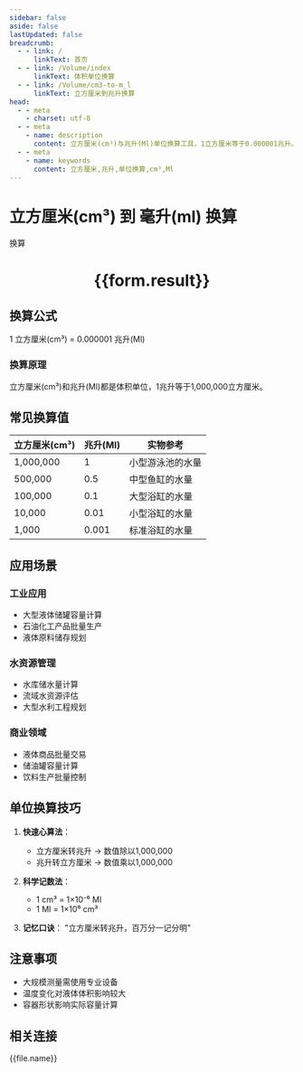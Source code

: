 ```yaml
---
sidebar: false
aside: false
lastUpdated: false
breadcrumb:
  - - link: /
      linkText: 首页
  - - link: /Volume/index
      linkText: 体积单位换算
  - - link: /Volume/cm3-to-m_l
      linkText: 立方厘米到兆升换算
head:
  - - meta
    - charset: utf-8
  - - meta
    - name: description
      content: 立方厘米(cm³)与兆升(Ml)单位换算工具，1立方厘米等于0.000001兆升。
  - - meta
    - name: keywords
      content: 立方厘米,兆升,单位换算,cm³,Ml
---
```


# 立方厘米(cm³) 到 毫升(ml) 换算

<script setup>
import { onMounted, reactive, inject ,ref  } from 'vue'
import { NButton,NForm ,NFormItem,NInput,NInputNumber,NSelect,NCard,useMessage ,NGrid ,NGi } from 'naive-ui'
import { defineClientComponent } from 'vitepress'
import { Volume } from '../../files';

const convert = inject('convert')
const formRef = ref(null);
const rules = {
  number:{
    required: true,
    type: 'number',
    trigger: "blur"
  }
}
const form = reactive({
  number:null,
  result:'',
  title:'立方厘米(cm³)到兆升(Ml)换算'
})

const convertHandler = (e) => {
  e.preventDefault();
  formRef.value?.validate((errors)=>{
    if (!errors) {
      form.result = `${form.number} cm³ = ${convert(form.number).from('cm3').to('Ml')} Ml`
    }
  })
}
</script>

<n-form size="large" :model="form" ref='formRef' :rules="rules">
  <n-form-item label="数值" path="number">
    <n-input-number size="large" style="width:100%" :min="0" v-model:value="form.number" placeholder="请输入立方厘米数值" />
  </n-form-item>
  <n-form-item>
    <n-button type="primary" style="width:100%" @click="convertHandler">换算</n-button>
  </n-form-item>
</n-form>
<n-card embedded :bordered="false" hoverable>
  <div style="text-align:center">
    <h1>{{form.result}}</h1>
  </div>
</n-card>

## 换算公式
1 立方厘米(cm³) = 0.000001 兆升(Ml)

### 换算原理
立方厘米(cm³)和兆升(Ml)都是体积单位，1兆升等于1,000,000立方厘米。

## 常见换算值
| 立方厘米(cm³) | 兆升(Ml) | 实物参考                 |
|--------------|---------|--------------------------|
| 1,000,000    | 1       | 小型游泳池的水量          |
| 500,000      | 0.5     | 中型鱼缸的水量            |
| 100,000      | 0.1     | 大型浴缸的水量            |
| 10,000       | 0.01    | 小型浴缸的水量            |
| 1,000        | 0.001   | 标准浴缸的水量            |

## 应用场景
### 工业应用
- 大型液体储罐容量计算
- 石油化工产品批量生产
- 液体原料储存规划

### 水资源管理
- 水库储水量计算
- 流域水资源评估
- 大型水利工程规划

### 商业领域
- 液体商品批量交易
- 储油罐容量计算
- 饮料生产批量控制

## 单位换算技巧
1. **快速心算法**：
   - 立方厘米转兆升 → 数值除以1,000,000
   - 兆升转立方厘米 → 数值乘以1,000,000

2. **科学记数法**：
   - 1 cm³ = 1×10⁻⁶ Ml
   - 1 Ml = 1×10⁶ cm³

3. **记忆口诀**：
   "立方厘米转兆升，百万分一记分明"

## 注意事项
- 大规模测量需使用专业设备
- 温度变化对液体体积影响较大
- 容器形状影响实际容量计算

## 相关连接
<n-grid x-gap="12" :cols="4">
  <n-gi v-for="(file, index) in Volume" :key="index">
    <n-button
      text
      tag="a"
      :href="file.path"
      type="primary"
    >
      {{file.name}}
    </n-button>
  </n-gi>
</n-grid>